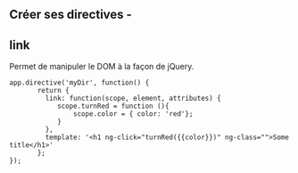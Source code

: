 ## Créer ses directives -
## link

Permet de manipuler le DOM à la façon de jQuery.

    app.directive('myDir', function() {
           return {
             link: function(scope, element, attributes) {
                scope.turnRed = function (){
                    scope.color = { color: 'red'};
                }
             },
             template: '<h1 ng-click="turnRed({{color}})" ng-class="">Some title</h1>'
           };
    });
